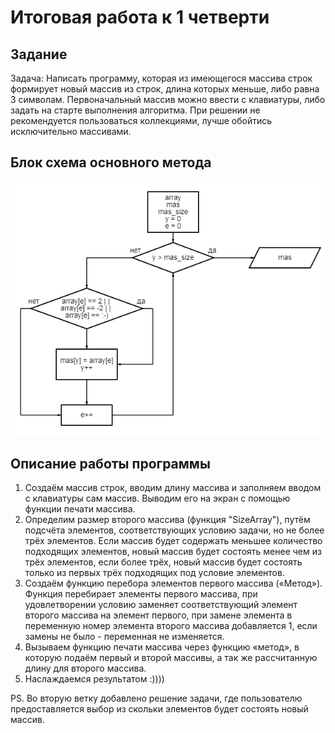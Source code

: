 # Итоговая работа к 1 четверти
## Задание
Задача: Написать программу, которая из имеющегося массива строк формирует новый массив из строк, длина которых меньше, либо равна 3 символам. Первоначальный массив можно ввести с клавиатуры, либо задать на старте выполнения алгоритма. При решении не рекомендуется пользоваться коллекциями, лучше обойтись исключительно массивами.
## Блок схема основного метода

![блок схема](diagram.png)


## Описание работы программы
1. Создаём массив строк, вводим длину массива и заполняем вводом с клавиатуры сам массив. Выводим его на экран с помощью функции печати массива.
2. Определим размер второго массива (функция "SizeArray"), путём подсчёта элементов, соответствующих условию задачи, но не более трёх элементов. Если массив будет содержать меньшее количество подходящих элементов, новый массив будет состоять менее чем из трёх элементов, если более трёх, новый массив будет состоять только из первых трёх подходящих под условие элементов.
3. Создаём функцию перебора элементов первого массива («Метод»). Функция перебирает элементы первого массива, при удовлетворении условию заменяет соответствующий элемент второго массива на элемент первого, при замене элемента в переменную номер элемента второго массива добавляется 1, если замены не было - переменная не изменяется.
4. Вызываем функцию печати массива через функцию «метод», в которую подаём первый и второй массивы, а так же рассчитанную длину для второго массива.
5. Наслаждаемся результатом :))))

PS. Во вторую ветку добавлено решение задачи, где пользователю предоставляется выбор из скольки элементов будет состоять новый массив.
